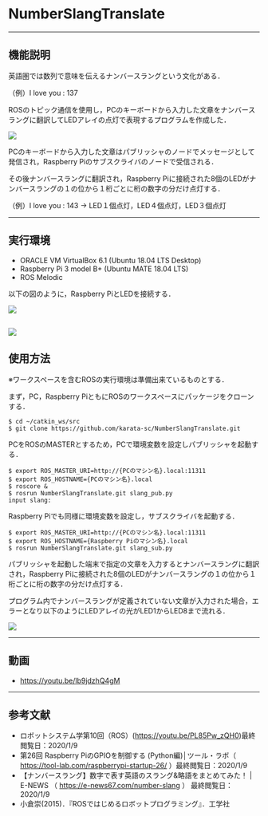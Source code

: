 # NumberSlangTranslate 


---
機能説明
---

英語圏では数列で意味を伝えるナンバースラングという文化がある．

（例）I love you : 137

ROSのトピック通信を使用し，PCのキーボードから入力した文章をナンバースラングに翻訳してLEDアレイの点灯で表現するプログラムを作成した．

![](https://i.gyazo.com/e8a224828473fe35c3156916dd52b429.gif)

PCのキーボードから入力した文章はパブリッシャのノードでメッセージとして発信され，Raspberry Piのサブスクライバのノードで受信される．

その後ナンバースラングに翻訳され，Raspberry Piに接続された8個のLEDがナンバースラングの１の位から１桁ごとに桁の数字の分だけ点灯する．

（例）I love you : 143 → LED１個点灯，LED４個点灯，LED３個点灯



---
実行環境
---
* ORACLE VM VirtualBox 6.1 (Ubuntu 18.04 LTS Desktop)
* Raspberry Pi 3 model B+  (Ubuntu MATE 18.04 LTS)
* ROS Melodic

以下の図のように，Raspberry PiとLEDを接続する．

![](https://i.gyazo.com/0ef4ae9163ba8614c9089770a8faaee9.png)

![](https://i.gyazo.com/c209de0f59cd3cb7d55deac9a3d7c219.jpg)
---
使用方法
---
※ワークスペースを含むROSの実行環境は準備出来ているものとする．

まず，PC，Raspberry PiともにROSのワークスペースにパッケージをクローンする．
```
$ cd ~/catkin_ws/src
$ git clone https://github.com/karata-sc/NumberSlangTranslate.git
```

PCをROSのMASTERとするため，PCで環境変数を設定しパブリッシャを起動する．
```
$ export ROS_MASTER_URI=http://{PCのマシン名}.local:11311
$ export ROS_HOSTNAME={PCのマシン名}.local
$ roscore &
$ rosrun NumberSlangTranslate.git slang_pub.py
input slang:
```
Raspberry Piでも同様に環境変数を設定し，サブスクライバを起動する．
```
$ export ROS_MASTER_URI=http://{PCのマシン名}.local:11311
$ export ROS_HOSTNAME={Raspberry Piのマシン名}.local
$ rosrun NumberSlangTranslate.git slang_sub.py
```

パブリッシャを起動した端末で指定の文章を入力するとナンバースラングに翻訳され，Raspberry Piに接続された8個のLEDがナンバースラングの１の位から１桁ごとに桁の数字の分だけ点灯する．

プログラム内でナンバースラングが定義されていない文章が入力された場合，エラーとなり以下のようにLEDアレイの光がLED1からLED8まで流れる．

![](https://i.gyazo.com/77eab77a686110adb08a03075ac12b14.gif)

---
動画
---
* https://youtu.be/lb9jdzhQ4gM

---
参考文献
---
* ロボットシステム学第10回（ROS）(https://youtu.be/PL85Pw_zQH0)最終閲覧日：2020/1/9
* 第26回 Raspberry PiのGPIOを制御する (Python編)│ツール・ラボ（ https://tool-lab.com/raspberrypi-startup-26/ ）最終閲覧日：2020/1/9
* 【ナンバースラング】数字で表す英語のスラング&略語をまとめてみた！ | E-NEWS （ https://e-news67.com/number-slang ） 最終閲覧日：2020/1/9
* 小倉崇(2015)．『ROSではじめるロボットプログラミング』．工学社



